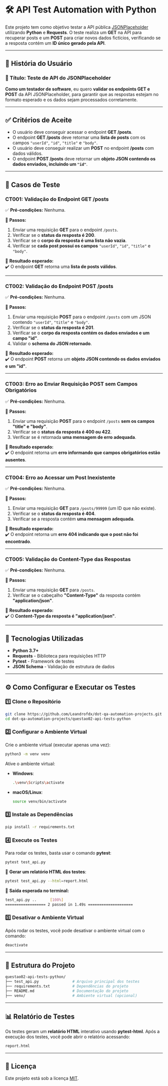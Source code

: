 # 🛠 API Test Automation with Python  

Este projeto tem como objetivo testar a API pública [JSONPlaceholder](https://jsonplaceholder.typicode.com/posts) utilizando **Python** e **Requests**. O teste realiza um **GET** na API para recuperar posts e um **POST** para criar novos dados fictícios, verificando se a resposta contém um **ID único gerado pela API**.

---

## 📌 História do Usuário  

### 🎯 Título: Teste de API do JSONPlaceholder  
**Como um testador de software**, eu quero **validar os endpoints GET e POST** da API JSONPlaceholder, para garantir que as respostas estejam no formato esperado e os dados sejam processados corretamente.  

---

## ✅ Critérios de Aceite  

- O usuário deve conseguir acessar o endpoint **GET /posts**.  
- O endpoint **GET /posts** deve retornar uma **lista de posts** com os campos `"userId"`, `"id"`, `"title"` e `"body"`.  
- O usuário deve conseguir realizar um **POST** no endpoint **/posts** com dados válidos.  
- O endpoint **POST /posts** deve retornar um **objeto JSON contendo os dados enviados, incluindo um `"id"`**.  

---

## 🧪 Casos de Teste  

### **CT001: Validação do Endpoint GET /posts**  
✅ **Pré-condições:** Nenhuma.  

🔹 **Passos:**  
1. Enviar uma requisição **GET** para o endpoint `/posts`.  
2. Verificar se o **status da resposta é 200**.  
3. Verificar se o **corpo da resposta é uma lista não vazia**.  
4. Verificar se **cada post possui os campos** `"userId"`, `"id"`, `"title"` e `"body"`.  

🔹 **Resultado esperado:**  
✔️ O endpoint **GET** retorna uma **lista de posts válidos**.  

---

### **CT002: Validação do Endpoint POST /posts**  
✅ **Pré-condições:** Nenhuma.  

🔹 **Passos:**  
1. Enviar uma requisição **POST** para o endpoint `/posts` com um JSON contendo `"userId"`, `"title"` e `"body"`.  
2. Verificar se o **status da resposta é 201**.  
3. Verificar se o **corpo da resposta contém os dados enviados e um campo "id"**.  
4. Validar o **schema do JSON retornado**.  

🔹 **Resultado esperado:**  
✔️ O endpoint **POST** retorna um **objeto JSON contendo os dados enviados e um "id"**.  

---

### **CT003: Erro ao Enviar Requisição POST sem Campos Obrigatórios**  
✅ **Pré-condições:** Nenhuma.  

🔹 **Passos:**  
1. Enviar uma requisição **POST** para o endpoint `/posts` **sem os campos "title" e "body"**.  
2. Verificar se o **status da resposta é 400 ou 422**.  
3. Verificar se é retornada **uma mensagem de erro adequada**.  

🔹 **Resultado esperado:**  
✔️ O endpoint retorna um **erro informando que campos obrigatórios estão ausentes**.  

---

### **CT004: Erro ao Acessar um Post Inexistente**  
✅ **Pré-condições:** Nenhuma.  

🔹 **Passos:**  
1. Enviar uma requisição **GET** para `/posts/99999` (um ID que não existe).  
2. Verificar se o **status da resposta é 404**.  
3. Verificar se a resposta contém **uma mensagem adequada**.  

🔹 **Resultado esperado:**  
✔️ O endpoint retorna um **erro 404 indicando que o post não foi encontrado**.  

---

### **CT005: Validação do Content-Type das Respostas**  
✅ **Pré-condições:** Nenhuma.  

🔹 **Passos:**  
1. Enviar uma requisição **GET** para `/posts`.  
2. Verificar se o cabeçalho **"Content-Type"** da resposta contém **"application/json"**.  

🔹 **Resultado esperado:**  
✔️ O **Content-Type da resposta é "application/json"**.  

---

## 🚀 Tecnologias Utilizadas  

- **Python 3.7+**  
- **Requests** - Biblioteca para requisições HTTP  
- **Pytest** - Framework de testes  
- **JSON Schema** - Validação de estrutura de dados  

---

## ⚙️ Como Configurar e Executar os Testes  

### **1️⃣ Clone o Repositório**  

```bash
git clone https://github.com/Leandrofdx/dot-qa-automation-projects.git
cd dot-qa-automation-projects/questao02-api-tests-python
```

### **2️⃣ Configurar o Ambiente Virtual**  

Crie o ambiente virtual (executar apenas uma vez):  

```bash
python3 -m venv venv
```

Ative o ambiente virtual:  

- **Windows**:  

  ```bash
  .\venv\Scripts\activate
  ```

- **macOS/Linux**:  

  ```bash
  source venv/bin/activate
  ```

### **3️⃣ Instale as Dependências**  

```bash
pip install -r requirements.txt
```

### **4️⃣ Execute os Testes**  

Para rodar os testes, basta usar o comando **pytest**:  

```bash
pytest test_api.py
```

📌 **Gerar um relatório HTML dos testes**:  

```bash
pytest test_api.py --html=report.html
```

🔹 **Saída esperada no terminal:**  

```bash
test_api.py ..      [100%]
================== 2 passed in 1.49s ====================
```

### **5️⃣ Desativar o Ambiente Virtual**  

Após rodar os testes, você pode desativar o ambiente virtual com o comando:  

```bash
deactivate
```

---

## 📂 Estrutura do Projeto  

```bash
questao02-api-tests-python/
├── test_api.py               # Arquivo principal dos testes
├── requirements.txt          # Dependências do projeto
├── README.md                 # Documentação do projeto
├── venv/                     # Ambiente virtual (opcional)
```

---

## 📊 Relatório de Testes  

Os testes geram um **relatório HTML** interativo usando **pytest-html**. Após a execução dos testes, você pode abrir o relatório acessando:  

```bash
report.html
```

---

## 📝 Licença  

Este projeto está sob a licença [MIT](LICENSE).  